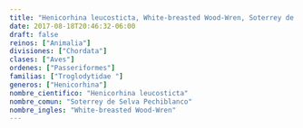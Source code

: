 ```yaml
---
title: "Henicorhina leucosticta, White-breasted Wood-Wren, Soterrey de Selva Pechiblanco"
date: 2017-08-18T20:46:32-06:00
draft: false
reinos: ["Animalia"]
divisiones: ["Chordata"]
clases: ["Aves"]
ordenes: ["Passeriformes"]
familias: ["Troglodytidae "]
generos: ["Henicorhina"]
nombre_cientifico: "Henicorhina leucosticta"
nombre_comun: "Soterrey de Selva Pechiblanco"
nombre_ingles: "White-breasted Wood-Wren"
---
```

